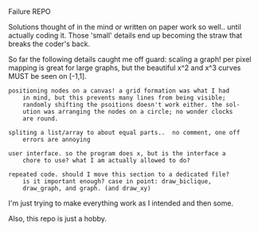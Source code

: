 Failure REPO

Solutions thought of in the mind or written on paper work so well..
until actually coding it. Those 'small' details end up becoming the
straw that breaks the coder's back.

So far the following details caught me off guard:
	scaling a graph! per pixel mapping is great for large graphs,
		but the beautiful x^2 and x^3 curves MUST be seen on [-1,1].

	positioning nodes on a canvas! a grid formation was what I had
		in mind, but this prevents many lines from being visible;
		randomly shifting the psoitions doesn't work either. the sol-
		ution was arranging the nodes on a circle; no wonder clocks
		are round.

	spliting a list/array to about equal parts..  no comment, one off
		errors are annoying

	user interface. so the program does x, but is the interface a
		chore to use? what I am actually allowed to do?

	repeated code. should I move this section to a dedicated file?
		is it important enough? case in point: draw_biclique,
		draw_graph, and graph. (and draw_xy)

I'm just trying to make everything work as I intended and then some.

Also, this repo is just a hobby.
